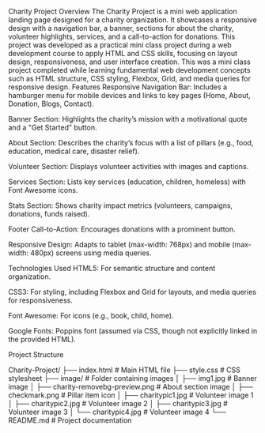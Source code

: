 Charity Project
Overview
The Charity Project is a mini web application landing page designed for a charity organization. It showcases a responsive design with a navigation bar, a banner, sections for about the charity, volunteer highlights, services, and a call-to-action for donations. This project was developed as a practical mini class project during a web development course to apply HTML and CSS skills, focusing on layout design, responsiveness, and user interface creation.
This was a mini class project completed while learning fundamental web development concepts such as HTML structure, CSS styling, Flexbox, Grid, and media queries for responsive design.
Features
Responsive Navigation Bar: Includes a hamburger menu for mobile devices and links to key pages (Home, About, Donation, Blogs, Contact).

Banner Section: Highlights the charity’s mission with a motivational quote and a "Get Started" button.

About Section: Describes the charity’s focus with a list of pillars (e.g., food, education, medical care, disaster relief).

Volunteer Section: Displays volunteer activities with images and captions.

Services Section: Lists key services (education, children, homeless) with Font Awesome icons.

Stats Section: Shows charity impact metrics (volunteers, campaigns, donations, funds raised).

Footer Call-to-Action: Encourages donations with a prominent button.

Responsive Design: Adapts to tablet (max-width: 768px) and mobile (max-width: 480px) screens using media queries.

Technologies Used
HTML5: For semantic structure and content organization.

CSS3: For styling, including Flexbox and Grid for layouts, and media queries for responsiveness.

Font Awesome: For icons (e.g., book, child, home).

Google Fonts: Poppins font (assumed via CSS, though not explicitly linked in the provided HTML).

Project Structure

Charity-Project/
├── index.html       # Main HTML file
├── style.css        # CSS stylesheet
├── image/           # Folder containing images
│   ├── img1.jpg     # Banner image
│   ├── charity-removebg-preview.png # About section image
│   ├── checkmark.png # Pillar item icon
│   ├── charitypic1.jpg # Volunteer image 1
│   ├── charitypic2.jpg # Volunteer image 2
│   ├── charitypic3.jpg # Volunteer image 3
│   └── charitypic4.jpg # Volunteer image 4
└── README.md        # Project documentation

